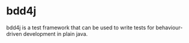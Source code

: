 # bdd4j

bdd4j is a test framework that can be used to write tests for behaviour-driven development in plain java.